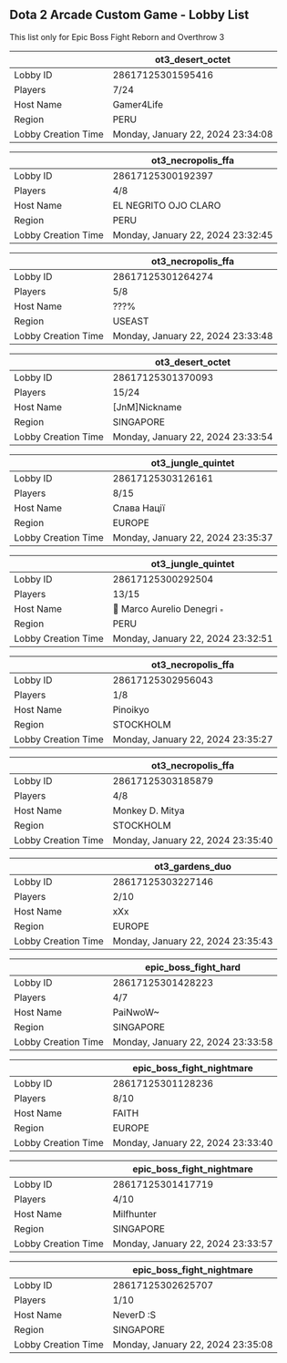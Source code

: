## Dota 2 Arcade Custom Game - Lobby List

This list only for Epic Boss Fight Reborn and Overthrow 3

|  | ot3_desert_octet |
| ------ | ------ |
| Lobby ID | 28617125301595416 |
| Players | 7/24 |
| Host Name | Gamer4Life |
| Region | PERU |
| Lobby Creation Time | Monday, January 22, 2024 23:34:08 |


|  | ot3_necropolis_ffa |
| ------ | ------ |
| Lobby ID | 28617125300192397 |
| Players | 4/8 |
| Host Name | EL NEGRITO OJO CLARO |
| Region | PERU |
| Lobby Creation Time | Monday, January 22, 2024 23:32:45 |


|  | ot3_necropolis_ffa |
| ------ | ------ |
| Lobby ID | 28617125301264274 |
| Players | 5/8 |
| Host Name | ???% |
| Region | USEAST |
| Lobby Creation Time | Monday, January 22, 2024 23:33:48 |


|  | ot3_desert_octet |
| ------ | ------ |
| Lobby ID | 28617125301370093 |
| Players | 15/24 |
| Host Name | [JnM]Nickname |
| Region | SINGAPORE |
| Lobby Creation Time | Monday, January 22, 2024 23:33:54 |


|  | ot3_jungle_quintet |
| ------ | ------ |
| Lobby ID | 28617125303126161 |
| Players | 8/15 |
| Host Name | Слава Нації |
| Region | EUROPE |
| Lobby Creation Time | Monday, January 22, 2024 23:35:37 |


|  | ot3_jungle_quintet |
| ------ | ------ |
| Lobby ID | 28617125300292504 |
| Players | 13/15 |
| Host Name |  Marco Aurelio Denegri  |
| Region | PERU |
| Lobby Creation Time | Monday, January 22, 2024 23:32:51 |


|  | ot3_necropolis_ffa |
| ------ | ------ |
| Lobby ID | 28617125302956043 |
| Players | 1/8 |
| Host Name | Pinoikyo |
| Region | STOCKHOLM |
| Lobby Creation Time | Monday, January 22, 2024 23:35:27 |


|  | ot3_necropolis_ffa |
| ------ | ------ |
| Lobby ID | 28617125303185879 |
| Players | 4/8 |
| Host Name | Monkey D. Mitya |
| Region | STOCKHOLM |
| Lobby Creation Time | Monday, January 22, 2024 23:35:40 |


|  | ot3_gardens_duo |
| ------ | ------ |
| Lobby ID | 28617125303227146 |
| Players | 2/10 |
| Host Name | xXx |
| Region | EUROPE |
| Lobby Creation Time | Monday, January 22, 2024 23:35:43 |


|  | epic_boss_fight_hard |
| ------ | ------ |
| Lobby ID | 28617125301428223 |
| Players | 4/7 |
| Host Name | PaiNwoW~ |
| Region | SINGAPORE |
| Lobby Creation Time | Monday, January 22, 2024 23:33:58 |


|  | epic_boss_fight_nightmare |
| ------ | ------ |
| Lobby ID | 28617125301128236 |
| Players | 8/10 |
| Host Name | FAITH |
| Region | EUROPE |
| Lobby Creation Time | Monday, January 22, 2024 23:33:40 |


|  | epic_boss_fight_nightmare |
| ------ | ------ |
| Lobby ID | 28617125301417719 |
| Players | 4/10 |
| Host Name | Milfhunter |
| Region | SINGAPORE |
| Lobby Creation Time | Monday, January 22, 2024 23:33:57 |


|  | epic_boss_fight_nightmare |
| ------ | ------ |
| Lobby ID | 28617125302625707 |
| Players | 1/10 |
| Host Name | NeverD :S |
| Region | SINGAPORE |
| Lobby Creation Time | Monday, January 22, 2024 23:35:08 |


